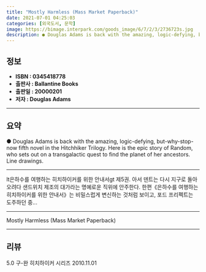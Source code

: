 ```yaml
---
title: "Mostly Harmless (Mass Market Paperback)"
date: 2021-07-01 04:25:03
categories: [외국도서, 문학]
image: https://bimage.interpark.com/goods_image/6/7/2/3/2736723s.jpg
description: ● Douglas Adams is back with the amazing, logic-defying, but-why-stop-now fifth novel in the Hitchhiker Trilogy. Here is the epic story of Random, who sets out
---
```


## **정보**

- **ISBN : 0345418778**
- **출판사 : Ballantine Books**
- **출판일 : 20000201**
- **저자 : Douglas Adams**

------



## **요약**

●  Douglas Adams is back with the amazing, logic-defying, but-why-stop-now fifth novel in the Hitchhiker Trilogy. Here is the epic story of Random, who sets out on a transgalactic quest to find the planet of her ancestors. Line drawings.

------

lt은하수를 여행하는 히치하이커를 위한 안내서gt 제5권. 아서 덴트는 다시 지구로 돌아오려다 샌드위치 제조의 대가라는 명예로운 직위에 안주한다. 한편《은하수를 여행하는 히치하이커를 위한 안내서》는 비밀스럽게 변신하는 것처럼 보이고, 포드 프리펙트는 도주하던 중... 

------


Mostly Harmless (Mass Market Paperback) 

------


## **리뷰** 

5.0 구-완 히치하이커 시리즈 2010.11.01 <br/>